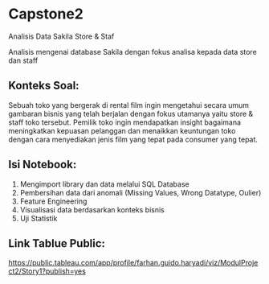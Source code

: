 # Capstone2
Analisis Data Sakila Store & Staf

Analisis mengenai database Sakila dengan fokus analisa kepada data store dan staff

## Konteks Soal:
Sebuah toko yang bergerak di rental film ingin mengetahui secara umum gambaran bisnis yang telah berjalan dengan fokus utamanya yaitu store & staff toko tersebut. Pemilik toko ingin mendapatkan insight bagaimana meningkatkan kepuasan pelanggan dan menaikkan keuntungan toko dengan cara menyediakan jenis film yang tepat pada consumer yang tepat.

## Isi Notebook:
1. Mengimport library dan data melalui SQL Database
2. Pembersihan data dari anomali (Missing Values, Wrong Datatype, Oulier)
3. Feature Engineering
4. Visualisasi data berdasarkan konteks bisnis
5. Uji Statistik

## Link Tablue Public:
https://public.tableau.com/app/profile/farhan.guido.haryadi/viz/ModulProject2/Story1?publish=yes
